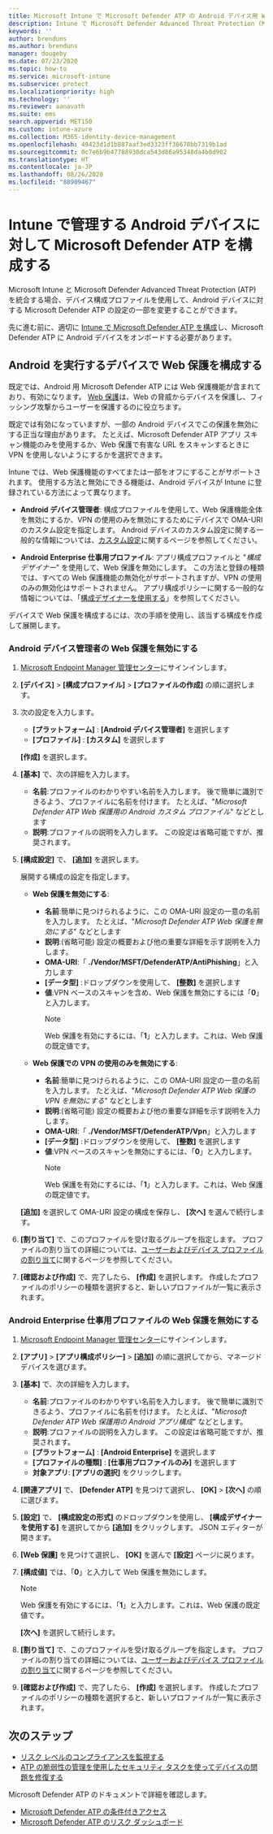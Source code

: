 ```yaml
---
title: Microsoft Intune で Microsoft Defender ATP の Android デバイス用 Web 保護を管理する - Azure | Microsoft Docs
description: Intune で Microsoft Defender Advanced Threat Protection (Microsoft Defender ATP) の Android 用 Web 保護を構成します。
keywords: ''
author: brenduns
ms.author: brenduns
manager: dougeby
ms.date: 07/23/2020
ms.topic: how-to
ms.service: microsoft-intune
ms.subservice: protect
ms.localizationpriority: high
ms.technology: ''
ms.reviewer: aanavath
ms.suite: ems
search.appverid: MET150
ms.custom: intune-azure
ms.collection: M365-identity-device-management
ms.openlocfilehash: 49423d1d1b887aaf3ed3323ff36678bb7319b1ad
ms.sourcegitcommit: 0c7e6b9b47788930dca543d86a95348da4b0d902
ms.translationtype: HT
ms.contentlocale: ja-JP
ms.lasthandoff: 08/26/2020
ms.locfileid: "88909467"
---
```

# <a name="configure-microsoft-defender-atp-on-android-devices-you-manage-with-intune"></a>Intune で管理する Android デバイスに対して Microsoft Defender ATP を構成する

Microsoft Intune と Microsoft Defender Advanced Threat Protection (ATP) を統合する場合、デバイス構成プロファイルを使用して、Android デバイスに対する Microsoft Defender ATP の設定の一部を変更することができます。

先に進む前に、適切に [Intune で Microsoft Defender ATP を構成](../protect/advanced-threat-protection-configure.md)し、Microsoft Defender ATP に Android デバイスをオンボードする必要があります。

## <a name="configure-web-protection-on-devices-that-run-android"></a>Android を実行するデバイスで Web 保護を構成する

既定では、Android 用 Microsoft Defender ATP には Web 保護機能が含まれており、有効になります。 [Web 保護](/windows/security/threat-protection/microsoft-defender-atp/web-protection-overview)は、Web の脅威からデバイスを保護し、フィッシング攻撃からユーザーを保護するのに役立ちます。

既定では有効になっていますが、一部の Android デバイスでこの保護を無効にする正当な理由があります。 たとえば、Microsoft Defender ATP アプリ スキャン機能のみを使用するか、Web 保護で有害な URL をスキャンするときに VPN を使用しないようにするかを選択できます。

Intune では、Web 保護機能のすべてまたは一部をオフにすることがサポートされます。 使用する方法と無効にできる機能は、Android デバイスが Intune に登録されている方法によって異なります。

- **Android デバイス管理者**: 構成プロファイルを使用して、Web 保護機能全体を無効にするか、VPN の使用のみを無効にするためにデバイスで OMA-URI のカスタム設定を指定します。 Android デバイスのカスタム設定に関する一般的な情報については、[カスタム設定](../configuration/custom-settings-android.md)に関するページを参照してください。

- **Android Enterprise 仕事用プロファイル**: アプリ構成プロファイルと "*構成デザイナー*" を使用して、Web 保護を無効にします。 この方法と登録の種類では、すべての Web 保護機能の無効化がサポートされますが、VPN の使用のみの無効化はサポートされません。 アプリ構成ポリシーに関する一般的な情報については、「[構成デザイナーを使用する](../apps/app-configuration-policies-use-android.md#use-the-configuration-designer)」を参照してください。

デバイスで Web 保護を構成するには、次の手順を使用し、該当する構成を作成して展開します。

### <a name="disable-web-protection-for-android-device-administrator"></a>Android デバイス管理者の Web 保護を無効にする

1. [Microsoft Endpoint Manager 管理センター](https://go.microsoft.com/fwlink/?linkid=2109431)にサインインします。

2. **[デバイス]**  >  **[構成プロファイル]**  >  **[プロファイルの作成]** の順に選択します。

3. 次の設定を入力します。

   - **[プラットフォーム]** : **[Android デバイス管理者]** を選択します
   - **[プロファイル]** : **[カスタム]** を選択します

   **[作成]** を選択します。

4. **[基本]** で、次の詳細を入力します。

   - **名前**:プロファイルのわかりやすい名前を入力します。 後で簡単に識別できるよう、プロファイルに名前を付けます。 たとえば、"*Microsoft Defender ATP Web 保護用の Android カスタム プロファイル*" などとします
   - **説明**:プロファイルの説明を入力します。 この設定は省略可能ですが、推奨されます。

5. **[構成設定]** で、 **[追加]** を選択します。

   展開する構成の設定を指定します。

   - **Web 保護を無効にする**:
     - **名前**:簡単に見つけられるように、この OMA-URI 設定の一意の名前を入力します。 たとえば、"*Microsoft Defender ATP Web 保護を無効にする*" などとします
     - **説明**:(省略可能) 設定の概要および他の重要な詳細を示す説明を入力します。
     - **OMA-URI**:「 **./Vendor/MSFT/DefenderATP/AntiPhishing**」と入力します
     - **[データ型]** :ドロップダウンを使用して、 **[整数]** を選択します
     - **値**:VPN ベースのスキャンを含め、Web 保護を無効にするには「**0**」と入力します。
       > [!NOTE]
       > Web 保護を有効にするには、「**1**」と入力します。これは、Web 保護の既定値です。

   - **Web 保護での VPN の使用のみを無効にする**:
     - **名前**:簡単に見つけられるように、この OMA-URI 設定の一意の名前を入力します。 たとえば、"*Microsoft Defender ATP Web 保護の VPN を無効にする*" などとします
     - **説明**:(省略可能) 設定の概要および他の重要な詳細を示す説明を入力します。
     - **OMA-URI**:「 **./Vendor/MSFT/DefenderATP/Vpn**」と入力します
     - **[データ型]** :ドロップダウンを使用して、 **[整数]** を選択します
     - **値**:VPN ベースのスキャンを無効にするには、「**0**」と入力します。
       > [!NOTE]
       > Web 保護を有効にするには、「**1**」と入力します。これは、Web 保護の既定値です。

   **[追加]** を選択して OMA-URI 設定の構成を保存し、 **[次へ]** を選んで続行します。

6. **[割り当て]** で、このプロファイルを受け取るグループを指定します。 プロファイルの割り当ての詳細については、[ユーザーおよびデバイス プロファイルの割り当て](../configuration/device-profile-assign.md)に関するページを参照してください。

7. **[確認および作成]** で、完了したら、 **[作成]** を選択します。 作成したプロファイルのポリシーの種類を選択すると、新しいプロファイルが一覧に表示されます。

### <a name="disable-web-protection-for-android-enterprise-work-profile"></a>Android Enterprise 仕事用プロファイルの Web 保護を無効にする

1. [Microsoft Endpoint Manager 管理センター](https://go.microsoft.com/fwlink/?linkid=2109431)にサインインします。

2. **[アプリ]**  >  **[アプリ構成ポリシー]**  >  **[追加]** の順に選択してから、マネージド デバイスを選びます。

3. **[基本]** で、次の詳細を入力します。

   - **名前**:プロファイルのわかりやすい名前を入力します。 後で簡単に識別できるよう、プロファイルに名前を付けます。 たとえば、"*Microsoft Defender ATP Web 保護用の Android アプリ構成*" などとします。
   - **説明**:プロファイルの説明を入力します。 この設定は省略可能ですが、推奨されます。
   - **[プラットフォーム]** : **[Android Enterprise]** を選択します
   - **[プロファイルの種類]** : **[仕事用プロファイルのみ]** を選択します
   - **対象アプリ**: **[アプリの選択]** をクリックします。

4. **[関連アプリ]** で、 **[Defender ATP]** を見つけて選択し、 **[OK]**  >  **[次へ]** の順に選びます。

5. **[設定]** で、 **[構成設定の形式]** のドロップダウンを使用し、 **[構成デザイナーを使用する]** を選択してから **[追加]** をクリックします。 JSON エディターが開きます。

6. **[Web 保護]** を見つけて選択し、 **[OK]** を選んで **[設定]** ページに戻ります。

7. **[構成値]** では、「**0**」と入力して Web 保護を無効にします。

   > [!NOTE]
   > Web 保護を有効にするには、「**1**」と入力します。これは、Web 保護の既定値です。

   **[次へ]** を選択して続行します。

8. **[割り当て]** で、このプロファイルを受け取るグループを指定します。 プロファイルの割り当ての詳細については、[ユーザーおよびデバイス プロファイルの割り当て](../configuration/device-profile-assign.md)に関するページを参照してください。

9. **[確認および作成]** で、完了したら、 **[作成]** を選択します。 作成したプロファイルのポリシーの種類を選択すると、新しいプロファイルが一覧に表示されます。

## <a name="next-steps"></a>次のステップ

- [リスク レベルのコンプライアンスを監視する](../protect/advanced-threat-protection-monitor.md)
- [ATP の脆弱性の管理を使用したセキュリティ タスクを使ってデバイスの問題を修復する](../protect/atp-manage-vulnerabilities.md)

Microsoft Defender ATP のドキュメントで詳細を確認します。

- [Microsoft Defender ATP の条件付きアクセス](/windows/security/threat-protection/microsoft-defender-atp/conditional-access)
- [Microsoft Defender ATP のリスク ダッシュボード](/windows/security/threat-protection/microsoft-defender-atp/security-operations-dashboard)